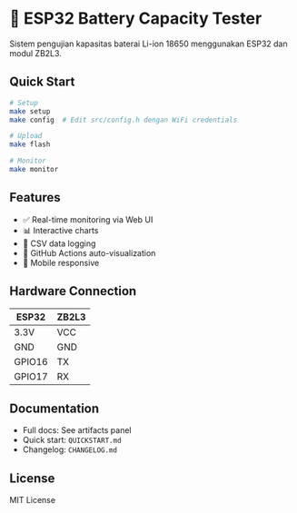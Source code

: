 # 🔋 ESP32 Battery Capacity Tester

Sistem pengujian kapasitas baterai Li-ion 18650 menggunakan ESP32 dan modul ZB2L3.

## Quick Start

```bash
# Setup
make setup
make config  # Edit src/config.h dengan WiFi credentials

# Upload
make flash

# Monitor
make monitor
```

## Features

- ✅ Real-time monitoring via Web UI
- 📊 Interactive charts
- 💾 CSV data logging
- 🤖 GitHub Actions auto-visualization
- 📱 Mobile responsive

## Hardware Connection

| ESP32 | ZB2L3 |
|-------|-------|
| 3.3V  | VCC   |
| GND   | GND   |
| GPIO16| TX    |
| GPIO17| RX    |

## Documentation

- Full docs: See artifacts panel
- Quick start: `QUICKSTART.md`
- Changelog: `CHANGELOG.md`

## License

MIT License
